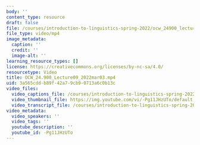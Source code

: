 ```yaml
---
body: ''
content_type: resource
draft: false
file: /courses/introduction-to-linguistics-spring-2022/ocw_24900_lecture09_2022mar03_360p_16_9.mp4
file_type: video/mp4
image_metadata:
  caption: ''
  credit: ''
  image-alt: ''
learning_resource_types: []
license: https://creativecommons.org/licenses/by-nc-sa/4.0/
resourcetype: Video
title: OCW_24.900_Lecture09_2022mar03.mp4
uid: 3a565cdd-b89f-42a7-9cb9-0713a6c0b13c
video_files:
  video_captions_file: /courses/introduction-to-linguistics-spring-2022-spring-2022/1qZpCWDnGS-YUqutMXAzxO3hMJL3cfJp9_transcript.webvtt
  video_thumbnail_file: https://img.youtube.com/vi/-Pg11JHzUTo/default.jpg
  video_transcript_file: /courses/introduction-to-linguistics-spring-2022-spring-2022/1qZpCWDnGS-YUqutMXAzxO3hMJL3cfJp9_transcript.pdf
video_metadata:
  video_speakers: ''
  video_tags: ''
  youtube_description: ''
  youtube_id: -Pg11JHzUTo
---
```


